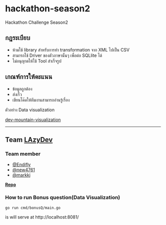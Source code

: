 # hackathon-season2
Hackathon Challenge Season2

## กฎระเบียบ

- ห้ามใช้ library สำหรับการทำ transformation จาก XML ไปเป็น CSV
- สามารถใช้ Driver ของตัวภาษานั้นๆ เพื่อต่อ SQLlite ได้
- ไม่อนุญาตให้ใช้ Tool สำเร็จรูป

## เกณฑ์การให้คะแนน

- ข้อมูลถูกต้อง
- ส่งเร็ว
- เขียนโค๊ดให้ทีมงานสามารถอ่านรู้เรื่อง


ตัวอย่าง Data visualization

[dev-mountain-visualization](https://dev-moutain-dataviz.netlify.app/)

<hr>

## Team [LAzyDev](https://github.com/LAzyDev-101)
### Team member
-   [@Endifly](https://github.com/Endifly)
-   [@new4761](https://github.com/new4761)
-   [@markkj](https://github.com/markkj)

**[Repo](https://github.com/LAzyDev-101/todo)**

### How to run Bonus question(Data Visualization)
```shell
go run cmd/bonusQ/main.go
```
is will serve at http://localhost:8081/
